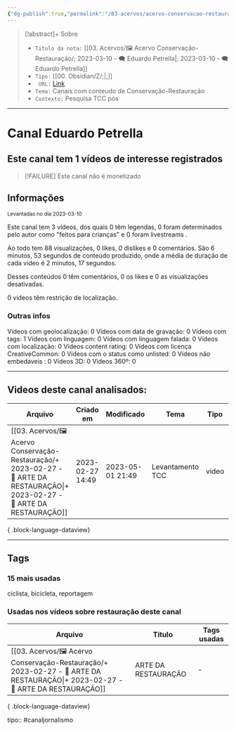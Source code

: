 ```yaml
---
{"dg-publish":true,"permalink":"/03-acervos/acervo-conservacao-restauracao/2023-03-10-eduardo-petrella/","tags":["🖼️/🗨️"],"created":"2023-03-10T16:45:20.248-03:00","updated":"2023-05-01T21:22:12.858-03:00"}
---
```


>[!abstract]+ Sobre
>- `Titulo da nota:`  [[03. Acervos/🖼️ Acervo Conservação-Restauração/; 2023-03-10 - 🗨️ Eduardo Petrella\|; 2023-03-10 - 🗨️ Eduardo Petrella]]
>- `Tipo:`  [[00. Obsidian/Z/;\|;]]
>- ` URL:`  [Link](http://www.youtube.com/@eduardopetrella6889)
>- `Tema:`  Canais com conteudo de Conservação-Restauração
>- ` Contexto: `  Pesquisa TCC pós
***

# Canal Eduardo Petrella
## Este canal tem 1 vídeos de interesse registrados
>[!FAILURE] Este canal não é monetizado

## Informações
<small> Levantadas no dia 2023-03-10 </small>


Este canal tem 3 videos, dos quais 0 têm legendas, 0 foram determinados pelo autor como "feitos para crianças" e 0 foram livestreams .

Ao todo tem 88 visualizações, 0 likes, 0 dislikes e 0 comentários.
São 6 minutos, 53 segundos de conteúdo produzido, onde a média de duração de cada video é 2 minutos, 17 segundos.

Desses conteúdos 0 têm comentários, 0 os likes e 0 as visualizações desativadas.

0 videos têm restrição de localização.

### Outras infos

Vídeos com geolocalização: 0
Vídeos com data de gravação: 0
Vídeos com tags: 1
Vídeos com linguagem: 0
Vídeos com linguagem falada: 0
Vídeos com localização: 0
Vídeos content rating: 0
Vídeos com licença CreativeCommon: 0
Vídeos com o status como unlisted: 0
Vídeos não embedaveis : 0
Vídeos 3D: 0
Videos 360º: 0

***
## Videos deste canal analisados:
| Arquivo                                                                                                                                    | Criado em        | Modificado       | Tema             | Tipo  | Canal            |
| ------------------------------------------------------------------------------------------------------------------------------------------ | ---------------- | ---------------- | ---------------- | ----- | ---------------- |
| [[03. Acervos/🖼️ Acervo Conservação-Restauração/+ 2023-02-27   -  🎥️ ARTE DA RESTAURAÇÃO\|+ 2023-02-27   -  🎥️ ARTE DA RESTAURAÇÃO]] | 2023-02-27 14:49 | 2023-05-01 21:49 | Levantamento TCC | video | Eduardo Petrella |

{ .block-language-dataview}
***

## Tags
### 15 mais usadas

ciclista, bicicleta, reportagem

### Usadas nos vídeos sobre restauração deste canal
| Arquivo                                                                                                                                    | Titulo              | Tags usadas |
| ------------------------------------------------------------------------------------------------------------------------------------------ | ------------------- | ----------- |
| [[03. Acervos/🖼️ Acervo Conservação-Restauração/+ 2023-02-27   -  🎥️ ARTE DA RESTAURAÇÃO\|+ 2023-02-27   -  🎥️ ARTE DA RESTAURAÇÃO]] | ARTE DA RESTAURAÇÃO | \-          |

{ .block-language-dataview}


tipo:: #canaljornalismo
